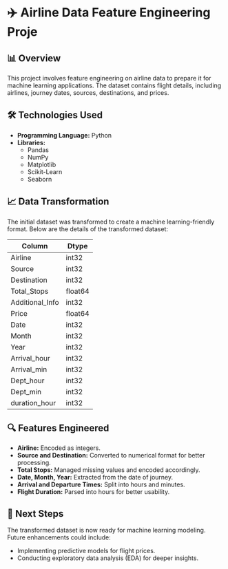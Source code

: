# ✈️ Airline Data Feature Engineering Proje


## 📊 Overview

This project involves feature engineering on airline data to prepare it for machine learning applications. The dataset contains flight details, including airlines, journey dates, sources, destinations, and prices.

## 🛠️ Technologies Used

- **Programming Language:** Python
- **Libraries:** 
  - Pandas
  - NumPy
  - Matplotlib
  - Scikit-Learn
  - Seaborn
## 📈 Data Transformation

The initial dataset was transformed to create a machine learning-friendly format. Below are the details of the transformed dataset:

| Column           | Dtype   |
|------------------|---------|
| Airline          | int32   |
| Source           | int32   |
| Destination      | int32   |
| Total_Stops      | float64 |
| Additional_Info  | int32   |
| Price            | float64 |
| Date             | int32   |
| Month            | int32   |
| Year             | int32   |
| Arrival_hour     | int32   |
| Arrival_min      | int32   |
| Dept_hour        | int32   |
| Dept_min         | int32   |
| duration_hour    | int32   |


## 🔍 Features Engineered

- **Airline:** Encoded as integers.
- **Source and Destination:** Converted to numerical format for better processing.
- **Total Stops:** Managed missing values and encoded accordingly.
- **Date, Month, Year:** Extracted from the date of journey.
- **Arrival and Departure Times:** Split into hours and minutes.
- **Flight Duration:** Parsed into hours for better usability.

## 🚀 Next Steps

The transformed dataset is now ready for machine learning modeling. Future enhancements could include:

- Implementing predictive models for flight prices.
- Conducting exploratory data analysis (EDA) for deeper insights.
